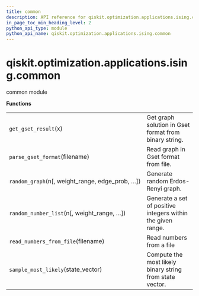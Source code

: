 ```yaml
---
title: common
description: API reference for qiskit.optimization.applications.ising.common
in_page_toc_min_heading_level: 2
python_api_type: module
python_api_name: qiskit.optimization.applications.ising.common
---
```


<span id="qiskit-optimization-applications-ising-common" />

# qiskit.optimization.applications.ising.common

common module

**Functions**

|                                                    |                                                             |
| -------------------------------------------------- | ----------------------------------------------------------- |
| `get_gset_result`(x)                               | Get graph solution in Gset format from binary string.       |
| `parse_gset_format`(filename)                      | Read graph in Gset format from file.                        |
| `random_graph`(n\[, weight\_range, edge\_prob, …]) | Generate random Erdos-Renyi graph.                          |
| `random_number_list`(n\[, weight\_range, …])       | Generate a set of positive integers within the given range. |
| `read_numbers_from_file`(filename)                 | Read numbers from a file                                    |
| `sample_most_likely`(state\_vector)                | Compute the most likely binary string from state vector.    |

